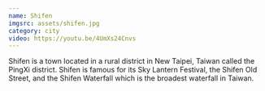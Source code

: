 ```yaml
---
name: Shifen
imgsrc: assets/shifen.jpg
category: city
video: https://youtu.be/4UmXs24Cnvs
---
```


Shifen is a town located in a rural district in New Taipei, Taiwan called the PingXi district. Shifen is famous for its Sky Lantern Festival, the Shifen Old Street, and the Shifen Waterfall which is the broadest waterfall in Taiwan.
